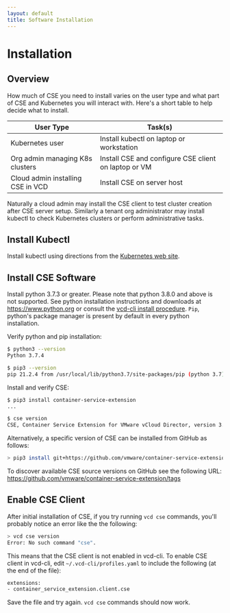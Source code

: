 ```yaml
---
layout: default
title: Software Installation
---
```

# Installation

<a name="overview"></a>
## Overview

How much of CSE you need to install varies on the user type and what part
of CSE and Kubernetes you will interact with.  Here's a short table
to help decide what to install.

| User Type                         | Task(s)                                              |
|-----------------------------------|------------------------------------------------------|
| Kubernetes user                   | Install kubectl on laptop or workstation             |
| Org admin managing K8s clusters   | Install CSE and configure CSE client on laptop or VM |
| Cloud admin installing CSE in VCD | Install CSE on server host                           |

Naturally a cloud admin may install the CSE client to test cluster
creation after CSE server setup. Similarly a tenant org administrator
may install kubectl to check Kubernetes clusters or perform
administrative tasks.

<a name="kubectl"></a>
## Install Kubectl

Install kubectl using directions from the [Kubernetes web site](https://kubernetes.io/docs/tasks/tools/install-kubectl/).

<a name="getting_cse"></a>
## Install CSE Software

Install python 3.7.3 or greater. Please note that python 3.8.0 and above is
not supported. See python installation instructions and
downloads at <https://www.python.org> or consult the [vcd-cli install
procedure](https://vmware.github.io/vcd-cli/install.html). `Pip`, python's
package manager is present by default in every python installation.

Verify python and pip installation:
```sh
$ python3 --version
Python 3.7.4

$ pip3 --version
pip 21.2.4 from /usr/local/lib/python3.7/site-packages/pip (python 3.7)
```

Install and verify CSE:
```sh
$ pip3 install container-service-extension
...

$ cse version
CSE, Container Service Extension for VMware vCloud Director, version 3.1.1
```

Alternatively, a specific version of CSE can be installed from GitHub as
follows:
```sh
> pip3 install git+https://github.com/vmware/container-service-extension.git@3.1.1
```

To discover available CSE source versions on GitHub see the following URL:
<https://github.com/vmware/container-service-extension/tags>


<a name="enable_cse_vcd_cli"></a>
## Enable CSE Client

After initial installation of CSE, if you try running `vcd cse` commands,
you'll probably notice an error like the the following:
```sh
> vcd cse version
Error: No such command "cse".
```
This means that the CSE client is not enabled in vcd-cli.
To enable CSE client in vcd-cli, edit `~/.vcd-cli/profiles.yaml` to include the
following (at the end of the file):
```sh
extensions:
- container_service_extension.client.cse
```
Save the file and try again. `vcd cse` commands should now work.
